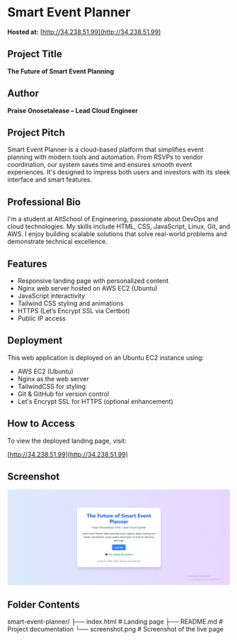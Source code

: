 # Smart Event Planner

**Hosted at:** [http://34.238.51.99](http://34.238.51.99)

##  Project Title
**The Future of Smart Event Planning**

##  Author
**Praise Onosetalease – Lead Cloud Engineer**

##  Project Pitch

Smart Event Planner is a cloud-based platform that simplifies event planning with modern tools and automation. From RSVPs to vendor coordination, our system saves time and ensures smooth event experiences. It's designed to impress both users and investors with its sleek interface and smart features.

##  Professional Bio

I'm a student at AltSchool of Engineering, passionate about DevOps and cloud technologies. My skills include HTML, CSS, JavaScript, Linux, Git, and AWS. I enjoy building scalable solutions that solve real-world problems and demonstrate technical excellence.

##  Features

- Responsive landing page with personalized content
- Nginx web server hosted on AWS EC2 (Ubuntu)
- JavaScript interactivity
- Tailwind CSS styling and animations
- HTTPS (Let’s Encrypt SSL via Certbot)
- Public IP access

##  Deployment

This web application is deployed on an Ubuntu EC2 instance using:

- AWS EC2 (Ubuntu)
- Nginx as the web server
- TailwindCSS for styling
- Git & GitHub for version control
- Let's Encrypt SSL for HTTPS (optional enhancement)

##  How to Access

To view the deployed landing page, visit:

 [http://34.238.51.99](http://34.238.51.99)

##  Screenshot

![Screenshot of Smart Event Planner](screenshot.png)

##  Folder Contents


smart-event-planner/
├── index.html         # Landing page
├── README.md          # Project documentation
└── screenshot.png     # Screenshot of the live page
